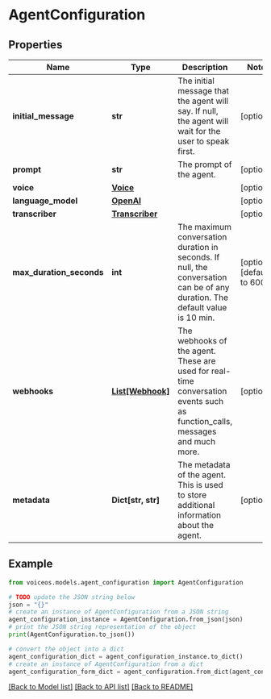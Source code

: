 # AgentConfiguration


## Properties

Name | Type | Description | Notes
------------ | ------------- | ------------- | -------------
**initial_message** | **str** | The initial message that the agent will say. If null, the agent will wait for the user to speak first. | [optional] 
**prompt** | **str** | The prompt of the agent. | [optional] 
**voice** | [**Voice**](Voice.md) |  | [optional] 
**language_model** | [**OpenAI**](OpenAI.md) |  | [optional] 
**transcriber** | [**Transcriber**](Transcriber.md) |  | [optional] 
**max_duration_seconds** | **int** | The maximum conversation duration in seconds. If null, the conversation can be of any duration. The default value is 10 min. | [optional] [default to 600]
**webhooks** | [**List[Webhook]**](Webhook.md) | The webhooks of the agent. These are used for real-time conversation events such as function_calls, messages and much more. | [optional] 
**metadata** | **Dict[str, str]** | The metadata of the agent. This is used to store additional information about the agent. | [optional] 

## Example

```python
from voiceos.models.agent_configuration import AgentConfiguration

# TODO update the JSON string below
json = "{}"
# create an instance of AgentConfiguration from a JSON string
agent_configuration_instance = AgentConfiguration.from_json(json)
# print the JSON string representation of the object
print(AgentConfiguration.to_json())

# convert the object into a dict
agent_configuration_dict = agent_configuration_instance.to_dict()
# create an instance of AgentConfiguration from a dict
agent_configuration_form_dict = agent_configuration.from_dict(agent_configuration_dict)
```
[[Back to Model list]](../README.md#documentation-for-models) [[Back to API list]](../README.md#documentation-for-api-endpoints) [[Back to README]](../README.md)


